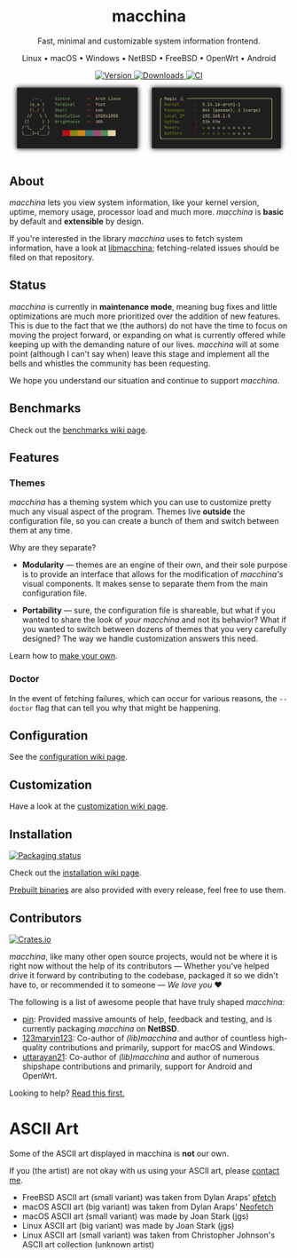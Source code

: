 <div align="center">
<h1>macchina</h1>

Fast, minimal and customizable system information frontend.

Linux • macOS • Windows • NetBSD • FreeBSD • OpenWrt • Android

<a href="https://crates.io/crates/macchina">
    <img src="https://img.shields.io/crates/v/macchina?label=Version" alt="Version" />
</a>

<a href="https://crates.io/crates/macchina">
    <img src="https://img.shields.io/crates/d/macchina?label=Downloads" alt="Downloads" />
</a>

<a href="https://github.com/Macchina-CLI/macchina/actions">
   <img src="https://github.com/Macchina-CLI/macchina/actions/workflows/macchina.yml/badge.svg" alt="CI">
</a>

<img src="assets/preview.png" alt="Preview" />

</div>

## About

_macchina_ lets you view system information, like your kernel version, uptime,
memory usage, processor load and much more. _macchina_ is **basic** by default
and **extensible** by design.

If you're interested in the library _macchina_ uses to fetch system
information, have a look at [libmacchina]; fetching-related issues
should be filed on that repository.

## Status

_macchina_ is currently in **maintenance mode**, meaning bug fixes and
little optimizations are much more prioritized over the addition of
new features. This is due to the fact that we (the authors) do not
have the time to focus on moving the project forward, or expanding on
what is currently offered while keeping up with the demanding nature
of our lives. _macchina_ will at some point (although I can't say
when) leave this stage and implement all the bells and whistles the
community has been requesting.

We hope you understand our situation and continue to support _macchina_.

## Benchmarks <a name="benchmarks"></a>

Check out the [benchmarks wiki page](https://github.com/Macchina-CLI/macchina/wiki/Benchmarks).

## Features

### Themes

_macchina_ has a theming system which you can use to customize pretty much any
visual aspect of the program. Themes live **outside** the configuration file,
so you can create a bunch of them and switch between them at any time.

Why are they separate?

- **Modularity** — themes are an engine of their own, and their sole purpose is
  to provide an interface that allows for the modification of _macchina's_
  visual components. It makes sense to separate them from the main
  configuration file.

- **Portability** — sure, the configuration file is shareable, but what if you
  wanted to share the look of _your macchina_ and not its behavior? What if you
  wanted to switch between dozens of themes that you very carefully designed?
  The way we handle customization answers this need.

Learn how to [make your own](#customization).

### Doctor

In the event of fetching failures, which can occur for various reasons, the
`--doctor` flag that can tell you why that might be happening.

## Configuration

See the [configuration wiki page](https://github.com/Macchina-CLI/macchina/wiki/Configuration).

## Customization

Have a look at the [customization wiki page](https://github.com/Macchina-CLI/macchina/wiki/Customization).

## Installation

[![Packaging status](https://repology.org/badge/vertical-allrepos/macchina.svg)](https://repology.org/project/macchina/versions)

Check out the [installation wiki
page](https://github.com/Macchina-CLI/macchina/wiki/Installation).

[Prebuilt binaries](https://github.com/grtcdr/macchina/releases) are also
provided with every release, feel free to use them.

## Contributors

[![Crates.io](https://contrib.rocks/image?repo=grtcdr/macchina)](https://github.com/grtcdr/macchina/graphs/contributors)

_macchina_, like many other open source projects, would not be where it is
right now without the help of its contributors — Whether you've helped drive it
forward by contributing to the codebase, packaged it so we didn't have to, or
recommended it to someone — _We love you_ :heart:

The following is a list of awesome people that have truly shaped _macchina_:
- [pin](https://pkgsrc.se/bbmaint.php?maint=pin@NetBSD.org): Provided massive
  amounts of help, feedback and testing, and is currently packaging _macchina_ on
  **NetBSD**.
- [123marvin123](https://github.com/123marvin123): Co-author of _(lib)macchina_ and
  author of countless high-quality contributions and primarily, support for
  macOS and Windows.
- [uttarayan21](https://github.com/uttarayan21): Co-author of _(lib)macchina_ and
  author of numerous shipshape contributions and primarily, support for Android and OpenWrt.

Looking to help? [Read this first.](.github/CONTRIBUTING.md)

# ASCII Art

Some of the ASCII art displayed in macchina is **not** our own.

If you (the artist) are not okay with us using your ASCII art, please [contact
me](mailto:ba.tahaaziz@gmail.com).

- FreeBSD ASCII art (small variant) was taken from Dylan Araps'
  [pfetch](https://github.com/dylanaraps/pfetch)
- macOS ASCII art (big variant) was taken from Dylan Araps'
  [Neofetch](https://github.com/dylanaraps/neofetch)
- macOS ASCII art (small variant) was made by Joan Stark (jgs)
- Linux ASCII art (big variant) was made by Joan Stark (jgs)
- Linux ASCII art (small variant) was taken from Christopher Johnson's ASCII
  art collection (unknown artist)

[libmacchina]: https://github.com/Macchina-CLI/libmacchina
